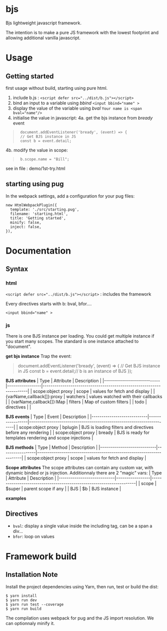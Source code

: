 bjs
===

Bjs lightweight javascript framework.

The intention is to make a pure JS framework with the lowest footprint and allowing additional vanilla javascript.


Usage
=====

Getting started
---------------
first usage without build, starting using pure html.


1. include b.js : `<script defer src="../dist/b.js"></script>`
2. bind an input to a variable using _bbind_ `<input bbind="name" >`
3. display the value of the variable using _bval_ `Your name is <span bval="name"/>`
4. initialise the value in javascript:
  4a. get the bjs instance from _bready_ event
>      document.addEventListener('bready', (event) => {
>      // Get BJS instance in JS
>      const b = event.detail;
  4b. modify the value in scope:
>      b.scope.name = "Bill";

see in file : demo/1st-try.html


starting using pug
------------------

In the webpack settings, add a configuration for your pug files:

    new HtmlWebpackPlugin({
      template: './src/starting.pug',
      filename: 'starting.html',
      title: 'Getting started',
      minify: false,
      inject: false,
    }),



Documentation
=============

Syntax
------
### html
`<script defer src="../dist/b.js"></script>` : includes the framework

Every directives starts with b: bval, bfor....

`<input bbind="name" >`

### js
There is one BJS instance per loading. You could get multiple instance if you start many scopes. The standard is one instance attached to "document".

**get bjs instance**
Trap the event:

>document.addEventListener('bready', (event) => {
>      // Get BJS instance in JS
>      const b = event.detail;// b is an instance of BJS
>});

**BJS attributes**
| Type                       | Attribute       | Description                                                          |
|----------------------------|-----------------|----------------------------------------------------------------------|
| scope:object proxy         | scope           | values for fetch and display                                         |
| {varName,callback[]}:proxy | watchers        | values watched with their callbacks                                  |
| {varName,callback[]}:Map   | filters         | Map of custom filters                                                |
| todo                       | directives      |                                                                      |


**BJS events**
| Type                       | Event           | Description                                                          |
|----------------------------|-----------------|----------------------------------------------------------------------|
| scope:object proxy         | bplugin         | BJS is loading filters and directives before any rendering           |
| scope:object proxy         | bready          | BJS is ready for templates rendering and scope injections            |


**BJS methods**
| Type                       | Method          | Description                                                          |
|----------------------------|-----------------|----------------------------------------------------------------------|
| scope:object proxy         | scope           | values for fetch and display                                         |


**Scope attributes**
The scope attributes can contain any custom var, with dynamic binded or js injection. Additionnaly there are 2 "magic" vars:
| Type                       | Attribute       | Description                                                          |
|----------------------------|-----------------|----------------------------------------------------------------------|
| scope                      | $super          | parent scope if any                                                  |
| BJS                        | $b              | BJS instance                                                         |

**examples**


Directives
----------
- `bval`: display a single value inside the including tag, can be a span a div...
- `bfor`: loop on values


Framework build
================

Installation Note
-----------------
Install the project dependencies using Yarn, then run, test or build the dist:

	$ yarn install
	$ yarn run dev
	$ yarn run test --coverage
	$ yarn run build

The compilation uses webpack for pug and the JS import resolution. We can optionnaly minify it. 

